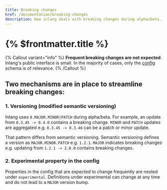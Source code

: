 ```yaml
---
title: Breaking changes
href: /documentation/breaking-changes
description: How inlang deals with breaking changes during alpha/beta.
---
```


# {% $frontmatter.title %}

{% Callout variant="info" %}
**Frequent breaking changes are not expected**. Inlang's public interface is small. In the majority of cases, only the [config](/documentation/config.md) schema is of relevance.
{% /Callout %}

## Two mechanisms are in place to streamline breaking changes:

### 1. Versioning (modified semantic versioning)

Inlang uses `0.MAJOR.MINOR|PATCH` during alpha/beta. For example, an update from `0.3.45 -> 0.4.0` contains a breaking change. `MINOR` and `PATCH` updates are aggregated e.g. `0.3.45 -> 0.3.46` can be a patch or minor update.

That pattern differs from semantic versioning. Semantic versioning defines a version as `MAJOR.MINOR.PATCH` e.g. `1.2.1`. `MAJOR` indicates breaking changes e.g. updating from `1.2.1 -> 2.0.0` contains breaking changes.

### 2. Experimental property in the config

Properties in the config that are expected to change frequently are nested under `experimental`. Definitions under experimental can change at any time and do not lead to a `MAJOR` version bump.
